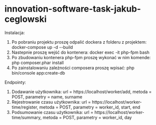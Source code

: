# innovation-software-task-jakub-ceglowski

Instalacja:

1. Po pobraniu projektu proszę odpalić dockera z folderu z projektem: docker-compose up -d --build
2. Nastepnie proszę wejść do kontenera: docker exec -it php-fpm bash
3. Po zbudowaniu kontenera php-fpm proszę wykonać w nim komende: php composer.phar install
4. Po zainstalowaniu zależności composera proszę wpisać: php bin/console app:create-db
   
Endpointy:

1. Dodawanie użytkownika: url = https://localhost/worker/add, metoda = POST, parametry = name, surname
2. Rejestrowanie czasu użytkownika: url = https://localhost/worker-time/register, metoda = POST, parametry = worker_id, start, end
3. Podsumowanie czasu użytkownika: url = https://localhost/worker-time/summary, metoda = POST, parametry = worker_id, day

